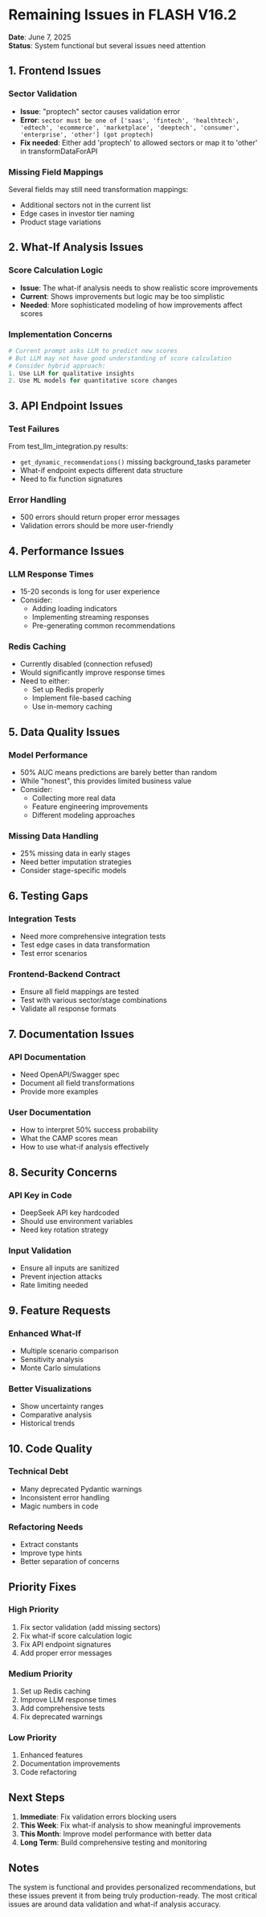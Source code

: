 # Remaining Issues in FLASH V16.2

**Date**: June 7, 2025  
**Status**: System functional but several issues need attention

## 1. Frontend Issues

### Sector Validation
- **Issue**: "proptech" sector causes validation error
- **Error**: `sector must be one of ['saas', 'fintech', 'healthtech', 'edtech', 'ecommerce', 'marketplace', 'deeptech', 'consumer', 'enterprise', 'other'] (got proptech)`
- **Fix needed**: Either add 'proptech' to allowed sectors or map it to 'other' in transformDataForAPI

### Missing Field Mappings
Several fields may still need transformation mappings:
- Additional sectors not in the current list
- Edge cases in investor tier naming
- Product stage variations

## 2. What-If Analysis Issues

### Score Calculation Logic
- **Issue**: The what-if analysis needs to show realistic score improvements
- **Current**: Shows improvements but logic may be too simplistic
- **Needed**: More sophisticated modeling of how improvements affect scores

### Implementation Concerns
```python
# Current prompt asks LLM to predict new scores
# But LLM may not have good understanding of score calculation
# Consider hybrid approach:
1. Use LLM for qualitative insights
2. Use ML models for quantitative score changes
```

## 3. API Endpoint Issues

### Test Failures
From test_llm_integration.py results:
- `get_dynamic_recommendations()` missing background_tasks parameter
- What-if endpoint expects different data structure
- Need to fix function signatures

### Error Handling
- 500 errors should return proper error messages
- Validation errors should be more user-friendly

## 4. Performance Issues

### LLM Response Times
- 15-20 seconds is long for user experience
- Consider:
  - Adding loading indicators
  - Implementing streaming responses
  - Pre-generating common recommendations

### Redis Caching
- Currently disabled (connection refused)
- Would significantly improve response times
- Need to either:
  - Set up Redis properly
  - Implement file-based caching
  - Use in-memory caching

## 5. Data Quality Issues

### Model Performance
- 50% AUC means predictions are barely better than random
- While "honest", this provides limited business value
- Consider:
  - Collecting more real data
  - Feature engineering improvements
  - Different modeling approaches

### Missing Data Handling
- 25% missing data in early stages
- Need better imputation strategies
- Consider stage-specific models

## 6. Testing Gaps

### Integration Tests
- Need more comprehensive integration tests
- Test edge cases in data transformation
- Test error scenarios

### Frontend-Backend Contract
- Ensure all field mappings are tested
- Test with various sector/stage combinations
- Validate all response formats

## 7. Documentation Issues

### API Documentation
- Need OpenAPI/Swagger spec
- Document all field transformations
- Provide more examples

### User Documentation
- How to interpret 50% success probability
- What the CAMP scores mean
- How to use what-if analysis effectively

## 8. Security Concerns

### API Key in Code
- DeepSeek API key hardcoded
- Should use environment variables
- Need key rotation strategy

### Input Validation
- Ensure all inputs are sanitized
- Prevent injection attacks
- Rate limiting needed

## 9. Feature Requests

### Enhanced What-If
- Multiple scenario comparison
- Sensitivity analysis
- Monte Carlo simulations

### Better Visualizations
- Show uncertainty ranges
- Comparative analysis
- Historical trends

## 10. Code Quality

### Technical Debt
- Many deprecated Pydantic warnings
- Inconsistent error handling
- Magic numbers in code

### Refactoring Needs
- Extract constants
- Improve type hints
- Better separation of concerns

## Priority Fixes

### High Priority
1. Fix sector validation (add missing sectors)
2. Fix what-if score calculation logic
3. Fix API endpoint signatures
4. Add proper error messages

### Medium Priority
1. Set up Redis caching
2. Improve LLM response times
3. Add comprehensive tests
4. Fix deprecated warnings

### Low Priority
1. Enhanced features
2. Documentation improvements
3. Code refactoring

## Next Steps

1. **Immediate**: Fix validation errors blocking users
2. **This Week**: Fix what-if analysis to show meaningful improvements
3. **This Month**: Improve model performance with better data
4. **Long Term**: Build comprehensive testing and monitoring

## Notes

The system is functional and provides personalized recommendations, but these issues prevent it from being truly production-ready. The most critical issues are around data validation and what-if analysis accuracy.